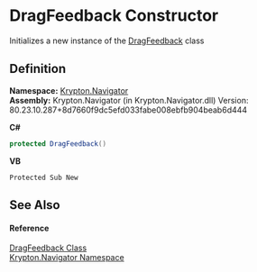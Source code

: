 # DragFeedback Constructor


Initializes a new instance of the <a href="3d1c2aa4-0822-eff9-762c-af33cf7f4426.md">DragFeedback</a> class



## Definition
**Namespace:** <a href="a21ac074-d119-3dc6-bd1c-d3a12c0128bc.md">Krypton.Navigator</a>  
**Assembly:** Krypton.Navigator (in Krypton.Navigator.dll) Version: 80.23.10.287+8d7660f9dc5efd033fabe008ebfb904beab6d444

**C#**
``` C#
protected DragFeedback()
```
**VB**
``` VB
Protected Sub New
```



## See Also


#### Reference
<a href="3d1c2aa4-0822-eff9-762c-af33cf7f4426.md">DragFeedback Class</a>  
<a href="a21ac074-d119-3dc6-bd1c-d3a12c0128bc.md">Krypton.Navigator Namespace</a>  
